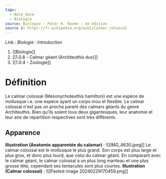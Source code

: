 ```yaml
---
tags:
  - Note_done
  - Biologie
source: Biologie - Peter H. Raven - 4e édition
source 2: https://fr.wikipedia.org/wiki/Calmar_colossal
---
```


Link :
_Biologie : Introduction_
1. [[Biologie]]
2. [[1.0.8 - Calmar géant (Architeuthis dux)]]
3. [[1.0.4 - Zoologie]]

# Définition
Le calmar colossal (Mesonychoteuthis hamiltoni) est une espèce de mollusque i.e. une espèce ayant un corps mou et flexible. Le calmar colossal n'est pas un proche parent des calmars géants du genre Architeuthis. Bien qu'ils soient tous deux gigantesques, leur anatomie et leur aire de répartition respectives sont très différents.

## Apparence
**Illustration (Anatomie apparentée du calamar)** : ![[IMG_4630.jpeg]]
Le calmar colossal est le mollusque le plus grand. Son corps est plus large et plus gros, et donc plus lourd, que celui du calmar géant. En comparant avec le calmar géant, le calmar colossal a un plus long manteau et une plus grosse tête, cependant ses tentacules sont plus courtes. 
**Illustration (Calmar colossal)** : ![[Pasted image 20240229170459.png]]
